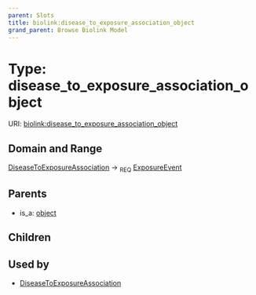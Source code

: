 ```yaml
---
parent: Slots
title: biolink:disease_to_exposure_association_object
grand_parent: Browse Biolink Model
---
```


# Type: disease_to_exposure_association_object




URI: [biolink:disease_to_exposure_association_object](https://w3id.org/biolink/vocab/disease_to_exposure_association_object)

## Domain and Range

[DiseaseToExposureAssociation](DiseaseToExposureAssociation.md) ->  <sub>REQ</sub> [ExposureEvent](ExposureEvent.md)

## Parents

 *  is_a: [object](object.md)

## Children


## Used by

 * [DiseaseToExposureAssociation](DiseaseToExposureAssociation.md)
